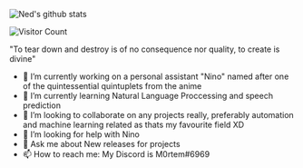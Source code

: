 
![Ned's github stats](https://github-readme-stats.vercel.app/api?username=Nedcotter&count_private=true&show_icons=true&theme=chartreuse-dark)



![Visitor Count](https://profile-counter.glitch.me/{Nedcotter}/count.svg)

"To tear down and destroy is of no consequence nor quality,
to create is divine"

- 🔭 I’m currently working on a personal assistant "Nino" named after one of the quintessential quintuplets from the anime
- 🌱 I’m currently learning Natural Language Proccessing and speech prediction
- 👯 I’m looking to collaborate on any projects really, preferably automation and machine learning related as thats my favourite field XD
- 🤔 I’m looking for help with Nino
- 💬 Ask me about New releases for projects
- 📫 How to reach me: My Discord is M0rtem#6969
